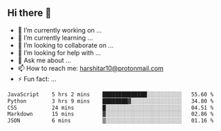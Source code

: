 ## Hi there 👋

- 🔭 I’m currently working on ...
- 🌱 I’m currently learning ...
- 👯 I’m looking to collaborate on ...
- 🤔 I’m looking for help with ...
- 💬 Ask me about ...
- 📫 How to reach me: harshitar10@protonmail.com
- ⚡ Fun fact: ...
  
<!--START_SECTION:waka-->

```txt
JavaScript    5 hrs 2 mins    ██████████████░░░░░░░░░░░   55.60 %
Python        3 hrs 9 mins    ████████▓░░░░░░░░░░░░░░░░   34.80 %
CSS           24 mins         █░░░░░░░░░░░░░░░░░░░░░░░░   04.51 %
Markdown      15 mins         ▓░░░░░░░░░░░░░░░░░░░░░░░░   02.86 %
JSON          6 mins          ▒░░░░░░░░░░░░░░░░░░░░░░░░   01.16 %
```

<!--END_SECTION:waka-->

<!--
**hharshitarora/hharshitarora** is a ✨ _special_ ✨ repository because its `README.md` (this file) appears on your GitHub profile.

Here are some ideas to get you started:

- 🔭 I’m currently working on ...
- 🌱 I’m currently learning ...
- 👯 I’m looking to collaborate on ...
- 🤔 I’m looking for help with ...
- 💬 Ask me about ...
- 📫 How to reach me: ...
- 😄 Pronouns: ...
- ⚡ Fun fact: ...
-->
